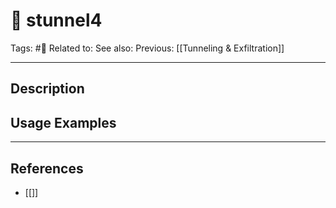 # 💢 stunnel4
Tags: #💢
Related to: 
See also: 
Previous: [[Tunneling & Exfiltration]]

---
## Description


## Usage Examples


---
## References
- [[]]